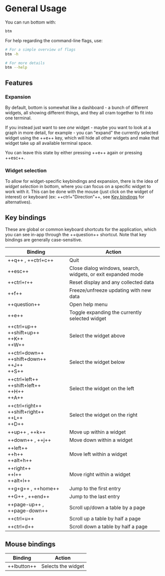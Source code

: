 # General Usage

You can run bottom with:

```bash
btm
```

For help regarding the command-line flags, use:

```bash
# For a simple overview of flags
btm -h

# For more details
btm --help
```

## Features

### Expansion

By default, bottom is somewhat like a dashboard - a bunch of different widgets, all showing different things, and they all cram together to fit into one terminal.

If you instead just want to see _one_ widget - maybe you want to look at a graph in more detail, for example - you can "expand" the currently selected
widget using the ++e++ key, which will hide all other widgets and make that widget take up all available terminal space.

You can leave this state by either pressing ++e++ again or pressing ++esc++.

### Widget selection

To allow for widget-specific keybindings and expansion, there is the idea of _widget selection_ in bottom, where you can focus on a specific widget to work with it.
This can be done with the mouse (just click on the widget of interest) or keyboard (ex: ++ctrl+"Direction"++, see [Key bindings](#key-bindings) for alternatives).

## Key bindings

These are global or common keyboard shortcuts for the application, which you can see in-app through the ++question++ shortcut.
Note that key bindings are generally case-sensitive.

| Binding                                                      | Action                                                       |
| ------------------------------------------------------------ | ------------------------------------------------------------ |
| ++q++ , ++ctrl+c++                                           | Quit                                                         |
| ++esc++                                                      | Close dialog windows, search, widgets, or exit expanded mode |
| ++ctrl+r++                                                   | Reset display and any collected data                         |
| ++f++                                                        | Freeze/unfreeze updating with new data                       |
| ++question++                                                 | Open help menu                                               |
| ++e++                                                        | Toggle expanding the currently selected widget               |
| ++ctrl+up++ <br/> ++shift+up++ <br/> ++K++ <br/> ++W++       | Select the widget above                                      |
| ++ctrl+down++ <br/> ++shift+down++ <br/> ++J++ <br/> ++S++   | Select the widget below                                      |
| ++ctrl+left++ <br/> ++shift+left++ <br/> ++H++ <br/> ++A++   | Select the widget on the left                                |
| ++ctrl+right++ <br/> ++shift+right++ <br/> ++L++ <br/> ++D++ | Select the widget on the right                               |
| ++up++ , ++k++                                               | Move up within a widget                                      |
| ++down++ , ++j++                                             | Move down within a widget                                    |
| ++left++ <br/> ++h++ <br/> ++alt+h++                         | Move left within a widget                                    |
| ++right++ <br/> ++l++ <br/> ++alt+l++                        | Move right within a widget                                   |
| ++g+g++ , ++home++                                           | Jump to the first entry                                      |
| ++G++ , ++end++                                              | Jump to the last entry                                       |
| ++page-up++ , ++page-down++                                  | Scroll up/down a table by a page                             |
| ++ctrl+u++                                                   | Scroll up a table by half a page                             |
| ++ctrl+d++                                                   | Scroll down a table by half a page                           |

## Mouse bindings

| Binding     | Action             |
| ----------- | ------------------ |
| ++lbutton++ | Selects the widget |
